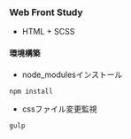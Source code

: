 ### Web Front Study

* HTML + SCSS

#### 環境構築

* node_modulesインストール
```
npm install
```

* cssファイル変更監視
```
gulp
```
